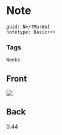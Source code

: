# Note
```
guid: N>/?Mu:Wu{
notetype: Basic+++
```

### Tags
```
Week5
```

## Front
<img src="paste-6a6acbb82198ba5f153cc0780385e4d0e8ac1577.jpg">

## Back
0.44
